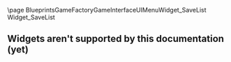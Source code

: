 \page BlueprintsGameFactoryGameInterfaceUIMenuWidget_SaveList Widget_SaveList
## Widgets aren't supported by this documentation (yet)
